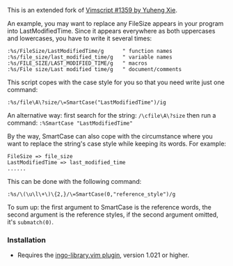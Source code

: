 This is an extended fork of [Vimscript #1359 by Yuheng Xie](http://www.vim.org/scripts/script.php?script_id=1359).

An example, you may want to replace any FileSize appears in your program into LastModifiedTime. Since it appears everywhere as both uppercases and lowercases, you have to write it several times:

    :%s/FileSize/LastModifiedTime/g      " function names
    :%s/file_size/last_modified_time/g   " variable names
    :%s/FILE_SIZE/LAST_MODIFIED_TIME/g   " macros
    :%s/File size/Last modified time/g   " document/comments

This script copes with the case style for you so that you need write just one command:

    :%s/file\A\?size/\=SmartCase("LastModifiedTime")/ig

An alternative way:
  first search for the string:  `/\cfile\A\?size`
  then run a command:  `:%SmartCase "LastModifiedTime"`

By the way, SmartCase can also cope with the circumstance where you want to replace the string's case style while keeping its words. For example:

    FileSize => file_size
    LastModifiedTime => last_modified_time
    ......

This can be done with the following command:

    :%s/\(\u\l\+\)\{2,}/\=SmartCase(0,"reference_style")/g

To sum up: the first argument to SmartCase is the reference words, the second argument is the reference styles, if the second argument omitted, it's `submatch(0)`.

### Installation

- Requires the [ingo-library.vim plugin](http://www.vim.org/scripts/script.php?script_id=4433), version 1.021 or higher.
